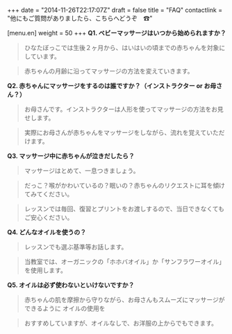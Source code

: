 +++
date = "2014-11-26T22:17:07Z"
draft = false
title = "FAQ"
contactlink = "他にもご質問がありましたら、こちらへどうぞ　☎"

[menu.en]
weight = 50
+++
**Q1. ベビーマッサージはいつから始められますか？**

> ひなたぼっこでは生後２ヶ月から、はいはいの頃までの赤ちゃんを対象にしています。

>  赤ちゃんの月齢に沿ってマッサージの方法を変えていきます。

**Q2. 赤ちゃんにマッサージをするのは誰ですか？（インストラクター or お母さん？）**

> お母さんです。インストラクターは人形を使ってマッサージの方法をお見せします。

> 実際にお母さんが赤ちゃんをマッサージをしながら、流れを覚えていただけます。

**Q3. マッサージ中に赤ちゃんが泣きだしたら？**
   
> マッサージはとめて、一息つきましょう。

> だっこ？喉がかわいているの？眠いの？赤ちゃんのリクエストに耳を傾けてみてください。

> レッスンでは毎回、復習とプリントをお渡しするので、当日できなくてもご安心ください。

**Q4. どんなオイルを使うの？**
   
> レッスンでも選ぶ基準等お話します。

> 当教室では、オーガニックの「ホホバオイル」か「サンフラワーオイル」を使用します。

**Q5. オイルは必ず使わないといけないですか？**
   
> 赤ちゃんの肌を摩擦から守りながら、お母さんもスムーズにマッサージができるように
  オイルの使用を

>  おすすめしていますが、オイルなしで、お洋服の上からでもできます。
